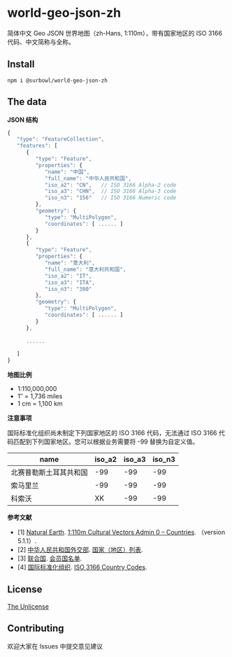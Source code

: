 world-geo-json-zh
===============
简体中文 Geo JSON 世界地图（zh-Hans, 1:110m），带有国家地区的 ISO 3166 代码、中文简称与全称。

Install
--------
```
npm i @surbowl/world-geo-json-zh
```

The data
--------
**JSON 结构**

```javascript
{
   "type": "FeatureCollection",
   "features": [
      {
         "type": "Feature",
         "properties": {
            "name": "中国",
            "full_name": "中华人民共和国",
            "iso_a2": "CN",   // ISO 3166 Alpha-2 code
            "iso_a3": "CHN",  // ISO 3166 Alpha-3 code
            "iso_n3": "156"   // ISO 3166 Numeric code
         },
         "geometry": {
            "type": "MultiPolygon",
            "coordinates": [ ...... ]
         }
      },
      {
         "type": "Feature",
         "properties": {
            "name": "意大利",
            "full_name": "意大利共和国",
            "iso_a2": "IT",
            "iso_a3": "ITA",
            "iso_n3": "380"
         },
         "geometry": {
            "type": "MultiPolygon",
            "coordinates": [ ...... ]
         }
      },
      
      ......
      
   ]
}
``` 

**地图比例**

- 1:110,000,000
- 1″ = 1,736 miles
- 1 cm = 1,100 km

**注意事项**

国际标准化组织尚未制定下列国家地区的 ISO 3166 代码，无法通过 ISO 3166 代码匹配到下列国家地区。您可以根据业务需要将 -99 替换为自定义值。

|name|iso_a2|iso_a3|iso_n3|
|------|------|------|----|
|北赛普勒斯土耳其共和国|-99|-99|-99|
|索马里兰|-99|-99|-99|
|科索沃|XK|-99|-99|

**参考文献**

- [1] [Natural Earth](https://www.naturalearthdata.com/). [1:110m Cultural Vectors Admin 0 – Countries](https://www.naturalearthdata.com/downloads/110m-cultural-vectors/110m-admin-0-countries/). （version 5.1.1）.
- [2] [中华人民共和国外交部](https://www.mfa.gov.cn/). [国家（地区）列表](https://www.mfa.gov.cn/web/gjhdq_676201/gj_676203/yz_676205/).
- [3] [联合国](https://www.un.org/). [会员国名单](https://www.un.org/zh/about-us/member-states).
- [4] [国际标准化组织](https://www.iso.org/). [ISO 3166 Country Codes](https://www.iso.org/iso-3166-country-codes.html).

License
------------
[The Unlicense](https://github.com/Surbowl/world-geo-json-zh/blob/main/LICENSE)

Contributing
------------
欢迎大家在 Issues 中提交意见建议